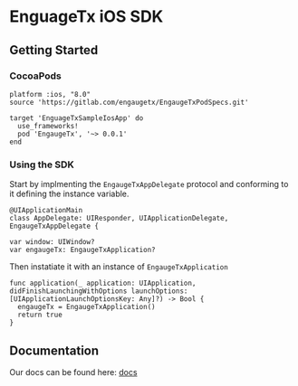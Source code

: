 # EnguageTx iOS SDK

## Getting Started

### CocoaPods
```
platform :ios, "8.0"
source 'https://gitlab.com/engaugetx/EngaugeTxPodSpecs.git'

target 'EnguageTxSampleIosApp' do
  use_frameworks!
  pod 'EngaugeTx', '~> 0.0.1'
end
```

### Using the SDK
Start by implmenting the ```EngaugeTxAppDelegate``` protocol and conforming to 
it defining the instance variable.
```
@UIApplicationMain
class AppDelegate: UIResponder, UIApplicationDelegate, EngaugeTxAppDelegate {

var window: UIWindow?
var engaugeTx: EngaugeTxApplication?
```

Then instatiate it with an instance of ```EngaugeTxApplication```

```
func application(_ application: UIApplication, didFinishLaunchingWithOptions launchOptions: [UIApplicationLaunchOptionsKey: Any]?) -> Bool {
  engaugeTx = EngaugeTxApplication()
  return true
}
```


## Documentation
Our docs can be found here: [docs](https://medullan.github.io/etx-sdk-ios/)
